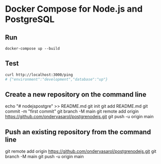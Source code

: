 # Docker Compose for Node.js and PostgreSQL

## Run

    docker-compose up --build

## Test

```sh
curl http://localhost:3000/ping
# {"environment":"development","database":"up"}
```
## Create a new repository on the command line
echo "# nodejspostgre" >> README.md
git init
git add README.md
git commit -m "first commit"
git branch -M main
git remote add origin https://github.com/onderyasarol/postgrenodejs.git
git push -u origin main

## Push an existing repository from the command line
git remote add origin https://github.com/onderyasarol/postgrenodejs.git
git branch -M main
git push -u origin main
